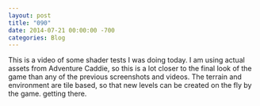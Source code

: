 ```yaml
---
layout: post
title: "090"
date: 2014-07-21 00:00:00 -700
categories: Blog
---
```


This is a video of some shader tests I was doing today. I am using actual assets from Adventure Caddie, so this is a lot closer to the final look of the game than any of the previous screenshots and videos. The terrain and environment are tile based, so that new levels can be created on the fly by the game. getting there.
